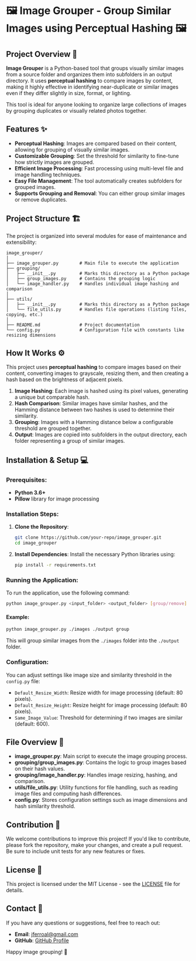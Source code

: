 
# 🖼️ Image Grouper - Group Similar Images using Perceptual Hashing 🖼️

## Project Overview 📜

**Image Grouper** is a Python-based tool that groups visually similar images from a source folder and organizes them into subfolders in an output directory. It uses **perceptual hashing** to compare images by content, making it highly effective in identifying near-duplicate or similar images even if they differ slightly in size, format, or lighting. 

This tool is ideal for anyone looking to organize large collections of images by grouping duplicates or visually related photos together.

## Features ✨

- **Perceptual Hashing**: Images are compared based on their content, allowing for grouping of visually similar images.
- **Customizable Grouping**: Set the threshold for similarity to fine-tune how strictly images are grouped.
- **Efficient Image Processing**: Fast processing using multi-level file and image handling techniques.
- **Easy File Management**: The tool automatically creates subfolders for grouped images.
- **Supports Grouping and Removal**: You can either group similar images or remove duplicates.

## Project Structure 🏗️

The project is organized into several modules for ease of maintenance and extensibility:

```
image_grouper/
│
├── image_grouper.py        # Main file to execute the application
├── grouping/
│   ├── __init__.py         # Marks this directory as a Python package
│   ├── group_images.py     # Contains the grouping logic
│   └── image_handler.py    # Handles individual image hashing and comparison
│
├── utils/
│   ├── __init__.py         # Marks this directory as a Python package
│   └── file_utils.py       # Handles file operations (listing files, copying, etc.)
│
├── README.md               # Project documentation
└── config.py               # Configuration file with constants like resizing dimensions
```

## How It Works ⚙️

This project uses **perceptual hashing** to compare images based on their content, converting images to grayscale, resizing them, and then creating a hash based on the brightness of adjacent pixels.

1. **Image Hashing**: Each image is hashed using its pixel values, generating a unique but comparable hash.
2. **Hash Comparison**: Similar images have similar hashes, and the Hamming distance between two hashes is used to determine their similarity.
3. **Grouping**: Images with a Hamming distance below a configurable threshold are grouped together.
4. **Output**: Images are copied into subfolders in the output directory, each folder representing a group of similar images.

## Installation & Setup 💻

### Prerequisites:

- **Python 3.6+**
- **Pillow** library for image processing

### Installation Steps:

1. **Clone the Repository**:
   ```bash
   git clone https://github.com/your-repo/image_grouper.git
   cd image_grouper
   ```

2. **Install Dependencies**:
   Install the necessary Python libraries using:
   ```bash
   pip install -r requirements.txt
   ```

### Running the Application:

To run the application, use the following command:

```bash
python image_grouper.py <input_folder> <output_folder> [group/remove]
```

#### Example:
```bash
python image_grouper.py ./images ./output group
```

This will group similar images from the `./images` folder into the `./output` folder.

### Configuration:

You can adjust settings like image size and similarity threshold in the `config.py` file:

- `Default_Resize_Width`: Resize width for image processing (default: 80 pixels).
- `Default_Resize_Height`: Resize height for image processing (default: 80 pixels).
- `Same_Image_Value`: Threshold for determining if two images are similar (default: 600).

## File Overview 📂

- **image_grouper.py**: Main script to execute the image grouping process.
- **grouping/group_images.py**: Contains the logic to group images based on their hash values.
- **grouping/image_handler.py**: Handles image resizing, hashing, and comparison.
- **utils/file_utils.py**: Utility functions for file handling, such as reading image files and computing hash differences.
- **config.py**: Stores configuration settings such as image dimensions and hash similarity threshold.

## Contribution 🤝

We welcome contributions to improve this project! If you'd like to contribute, please fork the repository, make your changes, and create a pull request. Be sure to include unit tests for any new features or fixes.

## License 📄

This project is licensed under the MIT License - see the [LICENSE](LICENSE) file for details.

## Contact 📧

If you have any questions or suggestions, feel free to reach out:

- **Email**: jferroal@gmail.com
- **GitHub**: [GitHub Profile](https://github.com/your-profile)

Happy image grouping! 🎉
